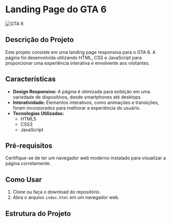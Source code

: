 # Landing Page do GTA 6
![GTA 6](assets/img/cover.jpg)
## Descrição do Projeto
Este projeto consiste em uma landing page responsiva para o GTA 6. A página foi desenvolvida utilizando HTML, CSS e JavaScript para proporcionar uma experiência interativa e envolvente aos visitantes.

## Características
- **Design Responsivo:** A página é otimizada para exibição em uma variedade de dispositivos, desde smartphones até desktops.
- **Interatividade:** Elementos interativos, como animações e transições, foram incorporados para melhorar a experiência do usuário.
- **Tecnologias Utilizadas:**
  - HTML5
  - CSS3
  - JavaScript

## Pré-requisitos
Certifique-se de ter um navegador web moderno instalado para visualizar a página corretamente.

## Como Usar
1. Clone ou faça o download do repositório.
2. Abra o arquivo `index.html` em um navegador web.

## Estrutura do Projeto
